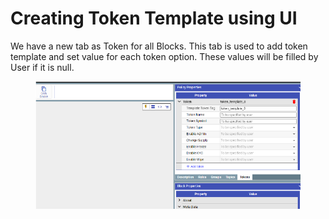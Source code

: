 # Creating Token Template using UI

We have a new tab as Token for all Blocks. This tab is used to add token template and set value for each token option. These values will be filled by User if it is null.

<figure><img src="../../../.gitbook/assets/image (3) (1) (1) (1) (1) (1) (1) (1) (1).png" alt=""><figcaption></figcaption></figure>
